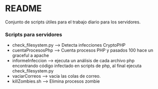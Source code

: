 # README #

Conjunto de scripts útiles para el trabajo diario para los servidores.

### Scripts para servidores ###

* check_filesystem.py       --> Detecta infecciones CryptoPHP
* cuentaProcesosPhp       --> Cuenta procesos PHP y pasados 100 hace un graceful a apache
* informeInfeccion             --> ejecuta un análisis de cada archivo php encontrando código infectado en scripts de php, al final ejecuta check_filesystem.py
* vaciarCorreos                 --> vacía las colas de correo.
* killZombies.sh                 --> Elimina procesos zombie
 
